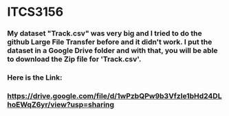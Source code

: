 # ITCS3156
### My dataset "Track.csv" was very big and I tried to do the github Large File Transfer before and it didn't work. I put the dataset in a Google Drive folder and with that, you will be able to download the Zip file for 'Track.csv'.
### Here is the Link:
### https://drive.google.com/file/d/1wPzbQPw9b3Vfzle1bHd24DLhoEWqZ6yr/view?usp=sharing
